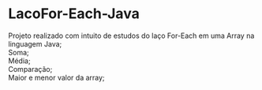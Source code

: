 # LacoFor-Each-Java </br>
Projeto realizado com intuito de estudos do laço For-Each em uma Array na linguagem Java; </br>
Soma; </br>
Média; </br>
Comparação; </br>
Maior e menor valor da array;

